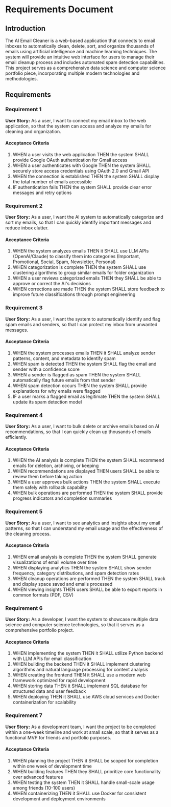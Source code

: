 # Requirements Document

## Introduction

The AI Email Cleaner is a web-based application that connects to email inboxes to automatically clean, delete, sort, and organize thousands of emails using artificial intelligence and machine learning techniques. The system will provide an intuitive web interface for users to manage their email cleanup process and includes automated spam detection capabilities. This project serves as a comprehensive data science and computer science portfolio piece, incorporating multiple modern technologies and methodologies.

## Requirements

### Requirement 1

**User Story:** As a user, I want to connect my email inbox to the web application, so that the system can access and analyze my emails for cleaning and organization.

#### Acceptance Criteria

1. WHEN a user visits the web application THEN the system SHALL provide Google OAuth authentication for Gmail access
2. WHEN a user authenticates with Google THEN the system SHALL securely store access credentials using OAuth 2.0 and Gmail API
3. WHEN the connection is established THEN the system SHALL display the total number of emails accessible
4. IF authentication fails THEN the system SHALL provide clear error messages and retry options

### Requirement 2

**User Story:** As a user, I want the AI system to automatically categorize and sort my emails, so that I can quickly identify important messages and reduce inbox clutter.

#### Acceptance Criteria

1. WHEN the system analyzes emails THEN it SHALL use LLM APIs (OpenAI/Claude) to classify them into categories (Important, Promotional, Social, Spam, Newsletter, Personal)
2. WHEN categorization is complete THEN the system SHALL use clustering algorithms to group similar emails for folder organization
3. WHEN a user reviews categorized emails THEN they SHALL be able to approve or correct the AI's decisions
4. WHEN corrections are made THEN the system SHALL store feedback to improve future classifications through prompt engineering

### Requirement 3

**User Story:** As a user, I want the system to automatically identify and flag spam emails and senders, so that I can protect my inbox from unwanted messages.

#### Acceptance Criteria

1. WHEN the system processes emails THEN it SHALL analyze sender patterns, content, and metadata to identify spam
2. WHEN spam is detected THEN the system SHALL flag the email and sender with a confidence score
3. WHEN a sender is flagged as spam THEN the system SHALL automatically flag future emails from that sender
4. WHEN spam detection occurs THEN the system SHALL provide explanations for why emails were flagged
5. IF a user marks a flagged email as legitimate THEN the system SHALL update its spam detection model

### Requirement 4

**User Story:** As a user, I want to bulk delete or archive emails based on AI recommendations, so that I can quickly clean up thousands of emails efficiently.

#### Acceptance Criteria

1. WHEN the AI analysis is complete THEN the system SHALL recommend emails for deletion, archiving, or keeping
2. WHEN recommendations are displayed THEN users SHALL be able to review them before taking action
3. WHEN a user approves bulk actions THEN the system SHALL execute them safely with rollback capability
4. WHEN bulk operations are performed THEN the system SHALL provide progress indicators and completion summaries

### Requirement 5

**User Story:** As a user, I want to see analytics and insights about my email patterns, so that I can understand my email usage and the effectiveness of the cleaning process.

#### Acceptance Criteria

1. WHEN email analysis is complete THEN the system SHALL generate visualizations of email volume over time
2. WHEN displaying analytics THEN the system SHALL show sender frequency, category distributions, and spam detection rates
3. WHEN cleanup operations are performed THEN the system SHALL track and display space saved and emails processed
4. WHEN viewing insights THEN users SHALL be able to export reports in common formats (PDF, CSV)

### Requirement 6

**User Story:** As a developer, I want the system to showcase multiple data science and computer science technologies, so that it serves as a comprehensive portfolio project.

#### Acceptance Criteria

1. WHEN implementing the system THEN it SHALL utilize Python backend with LLM APIs for email classification
2. WHEN building the backend THEN it SHALL implement clustering algorithms and natural language processing for content analysis
3. WHEN creating the frontend THEN it SHALL use a modern web framework optimized for rapid development
4. WHEN storing data THEN it SHALL implement SQL database for structured data and user feedback
5. WHEN deploying THEN it SHALL use AWS cloud services and Docker containerization for scalability

### Requirement 7

**User Story:** As a development team, I want the project to be completed within a one-week timeline and work at small scale, so that it serves as a functional MVP for friends and portfolio purposes.

#### Acceptance Criteria

1. WHEN planning the project THEN it SHALL be scoped for completion within one week of development time
2. WHEN building features THEN they SHALL prioritize core functionality over advanced features
3. WHEN testing the system THEN it SHALL handle small-scale usage among friends (10-100 users)
4. WHEN containerizing THEN it SHALL use Docker for consistent development and deployment environments
